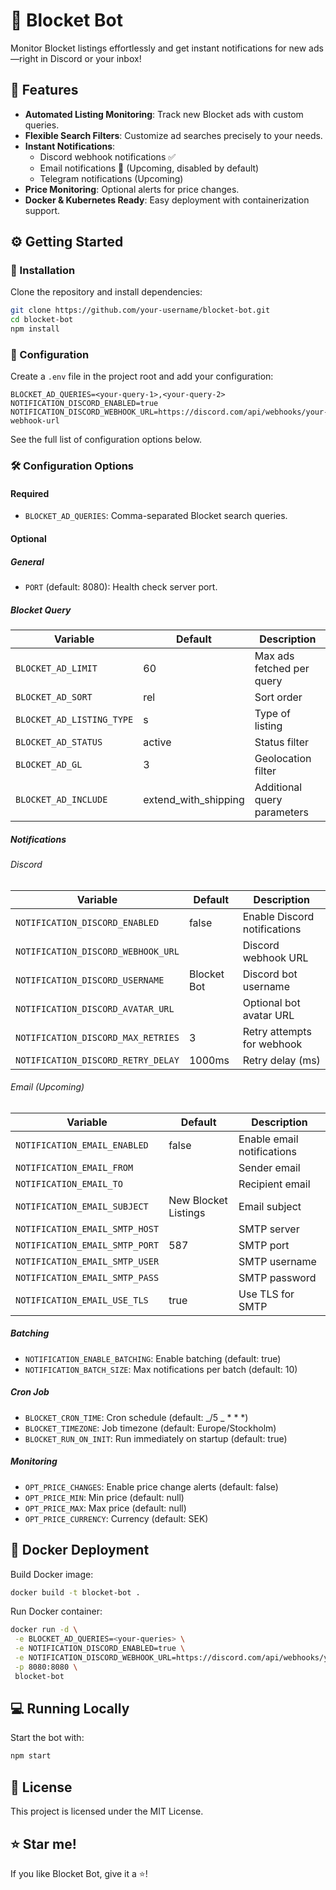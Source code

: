 # 🚀 Blocket Bot

Monitor Blocket listings effortlessly and get instant notifications for new ads—right in Discord or your inbox!

## 🌟 Features

- **Automated Listing Monitoring**: Track new Blocket ads with custom queries.
- **Flexible Search Filters**: Customize ad searches precisely to your needs.
- **Instant Notifications**:
  - Discord webhook notifications ✅
  - Email notifications 📧 (Upcoming, disabled by default)
  - Telegram notifications (Upcoming)
- **Price Monitoring**: Optional alerts for price changes.
- **Docker & Kubernetes Ready**: Easy deployment with containerization support.

## ⚙️ Getting Started

### 🚧 Installation

Clone the repository and install dependencies:

```sh
git clone https://github.com/your-username/blocket-bot.git
cd blocket-bot
npm install
```

### 🔑 Configuration

Create a `.env` file in the project root and add your configuration:

```env
BLOCKET_AD_QUERIES=<your-query-1>,<your-query-2>
NOTIFICATION_DISCORD_ENABLED=true
NOTIFICATION_DISCORD_WEBHOOK_URL=https://discord.com/api/webhooks/your-webhook-url
```

See the full list of configuration options below.

### 🛠️ Configuration Options

#### Required

- `BLOCKET_AD_QUERIES`: Comma-separated Blocket search queries.

#### Optional

##### General

- `PORT` (default: 8080): Health check server port.

##### Blocket Query

| Variable                  | Default              | Description                 |
| ------------------------- | -------------------- | --------------------------- |
| `BLOCKET_AD_LIMIT`        | 60                   | Max ads fetched per query   |
| `BLOCKET_AD_SORT`         | rel                  | Sort order                  |
| `BLOCKET_AD_LISTING_TYPE` | s                    | Type of listing             |
| `BLOCKET_AD_STATUS`       | active               | Status filter               |
| `BLOCKET_AD_GL`           | 3                    | Geolocation filter          |
| `BLOCKET_AD_INCLUDE`      | extend_with_shipping | Additional query parameters |

##### Notifications

###### Discord

| Variable                           | Default     | Description                  |
| ---------------------------------- | ----------- | ---------------------------- |
| `NOTIFICATION_DISCORD_ENABLED`     | false       | Enable Discord notifications |
| `NOTIFICATION_DISCORD_WEBHOOK_URL` |             | Discord webhook URL          |
| `NOTIFICATION_DISCORD_USERNAME`    | Blocket Bot | Discord bot username         |
| `NOTIFICATION_DISCORD_AVATAR_URL`  |             | Optional bot avatar URL      |
| `NOTIFICATION_DISCORD_MAX_RETRIES` | 3           | Retry attempts for webhook   |
| `NOTIFICATION_DISCORD_RETRY_DELAY` | 1000ms      | Retry delay (ms)             |

###### Email (Upcoming)

| Variable                       | Default              | Description                |
| ------------------------------ | -------------------- | -------------------------- |
| `NOTIFICATION_EMAIL_ENABLED`   | false                | Enable email notifications |
| `NOTIFICATION_EMAIL_FROM`      |                      | Sender email               |
| `NOTIFICATION_EMAIL_TO`        |                      | Recipient email            |
| `NOTIFICATION_EMAIL_SUBJECT`   | New Blocket Listings | Email subject              |
| `NOTIFICATION_EMAIL_SMTP_HOST` |                      | SMTP server                |
| `NOTIFICATION_EMAIL_SMTP_PORT` | 587                  | SMTP port                  |
| `NOTIFICATION_EMAIL_SMTP_USER` |                      | SMTP username              |
| `NOTIFICATION_EMAIL_SMTP_PASS` |                      | SMTP password              |
| `NOTIFICATION_EMAIL_USE_TLS`   | true                 | Use TLS for SMTP           |

##### Batching

- `NOTIFICATION_ENABLE_BATCHING`: Enable batching (default: true)
- `NOTIFICATION_BATCH_SIZE`: Max notifications per batch (default: 10)

##### Cron Job

- `BLOCKET_CRON_TIME`: Cron schedule (default: _/5 _ \* \* \*)
- `BLOCKET_TIMEZONE`: Job timezone (default: Europe/Stockholm)
- `BLOCKET_RUN_ON_INIT`: Run immediately on startup (default: true)

##### Monitoring

- `OPT_PRICE_CHANGES`: Enable price change alerts (default: false)
- `OPT_PRICE_MIN`: Min price (default: null)
- `OPT_PRICE_MAX`: Max price (default: null)
- `OPT_PRICE_CURRENCY`: Currency (default: SEK)

## 🐳 Docker Deployment

Build Docker image:

```sh
docker build -t blocket-bot .
```

Run Docker container:

```sh
docker run -d \
 -e BLOCKET_AD_QUERIES=<your-queries> \
 -e NOTIFICATION_DISCORD_ENABLED=true \
 -e NOTIFICATION_DISCORD_WEBHOOK_URL=https://discord.com/api/webhooks/your-webhook-url \
 -p 8080:8080 \
 blocket-bot
```

## 💻 Running Locally

Start the bot with:

```sh
npm start
```

## 📜 License

This project is licensed under the MIT License.

## ⭐ Star me!

If you like Blocket Bot, give it a ⭐!
